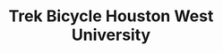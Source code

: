 ---
title: "Trek Bicycle Houston West University"
url: /houston/trek-bicycle-houston-west-university/
shop: bicycle
---